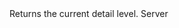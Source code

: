 <function name="GetDetailLevel" parent="vprof" type="libraryfunc">
	<description>
		Returns the current detail level.  
	</description>
	<realm>Server</realm>
	<rets>
		<ret name="detailLevel" type="number"></ret>
	</rets>
</function>